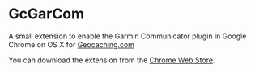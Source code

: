 GcGarCom
========

A small extension to enable the Garmin Communicator plugin in Google Chrome on OS X for [Geocaching.com](http://geocaching.com/)

You can download the extension from the [Chrome Web Store](https://chrome.google.com/webstore/detail/kinbcfdeijallkpiapfbdedhcflfcdcb).
